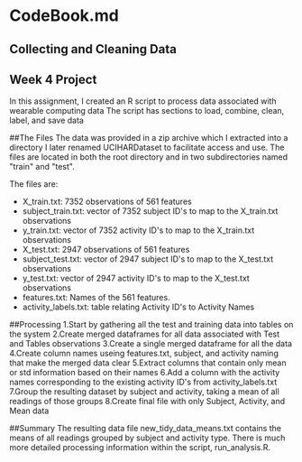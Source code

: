 # CodeBook.md
## Collecting and Cleaning Data
## Week 4 Project

In this assignment, I created an R script to process data associated with wearable computing data
The script has sections to load, combine, clean, label,  and save data

##The Files
The data was provided in a zip archive which I extracted into
a directory I later renamed UCIHARDataset to facilitate access and use.  The files are
located in both the root directory and in two subdirectories named "train" and "test".

The files are:
* X_train.txt: 7352 observations of 561 features
* subject_train.txt: vector of 7352 subject ID's to map to the X_train.txt observations
* y_train.txt: vector of 7352 activity ID's to map to the X_train.txt observations
* X_test.txt: 2947 observations of 561 features
* subject_test.txt: vector of 2947 subject ID's to map to the X_test.txt observations
* y_test.txt: vector of 2947 activity ID's to map to the X_test.txt observations
* features.txt: Names of the 561 features.
* activity_labels.txt: table relating Activity ID's to Activity Names

##Processing
1.Start by gathering all the test and training data into tables on the system
2.Create merged dataframes for all data associated with Test and Tables observations
3.Create a single merged dataframe for all the data
4.Create column names useing features.txt, subject, and activity naming that make the merged data clear
5.Extract columns that contain only mean or std information based on their names
6.Add a column with the activity names corresponding to the existing activity ID's from activity_labels.txt
7.Group the resulting dataset by subject and activity, taking a mean of all readings of those groups
8.Create final file with only Subject, Activity, and Mean data

##Summary
The resulting data file new_tidy_data_means.txt contains the means of all readings grouped by subject and activity type.  There is much more detailed processing information within the script, run_analysis.R.
